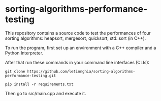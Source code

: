 # sorting-algorithms-performance-testing

This repository contains a source code to test the performances of four sorting algorithms: heapsort, mergesort, quicksort, std::sort (in C++).

To run the program, first set up an environment with a C++ compiler and a Python Interpreter.

After that run these commands in your command line interfaces (CLIs):

`git clone https://github.com/letinnghia/sorting-algorithms-performance-testing.git`

`pip install -r requirements.txt`

Then go to src/main.cpp and execute it.
